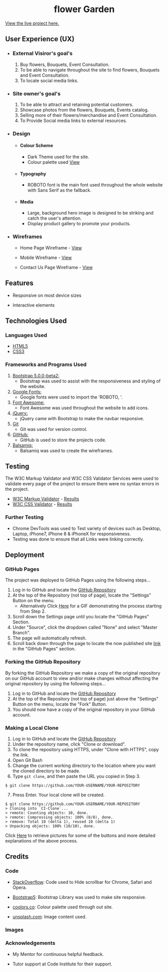 <h1 align="center">flower Garden</h1>

[View the live project here.](https://)


## User Experience (UX)

   - ### External Visiror's goal's

        1. Buy flowers, Bouquets, Event Consultation.
        2. To be able to navigate throughout the site to find flowers, Bouquets and Event Consultation.
        3. To locate social media links.


   - ### Site owner's goal's

        1. To be able to attract and retaining potential customers.
        2. Showcase photos from the flowers, Bouquets, Events  catalog.
        3. Selling more of their flowers/merchandise and Event Consultation.
        4. To Provide Social media links to external resources.


-   ### Design
    -   #### Colour Scheme
        -   Dark Theme used for the site.
        -   Colour palette used [View](https://coolors.co/177e89-084c61-db3a34-ffc857-1f1e1f-0f0906-dcccbb)
    -   #### Typography
        -   ROBOTO font is the main font used throughout the whole website with Sans Serif as the fallback.
    -   #### Media
        -   Large, background hero image is designed to be striking and catch the user's attention.
        -   Display product gallery to promote your products.

*   ### Wireframes

    -   Home Page Wireframe - [View](https://github.com/)

    -   Mobile Wireframe - [View](https://github.com/)

    -   Contact Us Page Wireframe - [View](https://github.com/)

## Features

-   Responsive on most device sizes

-   Interactive elements

## Technologies Used

### Languages Used

-   [HTML5](https://en.wikipedia.org/wiki/HTML5)
-   [CSS3](https://en.wikipedia.org/wiki/Cascading_Style_Sheets)

### Frameworks and Programs Used

1. [Bootstrap 5.0.0-beta2:](https://getbootstrap.com/docs/5.0/getting-started/download/)
    - Bootstrap was used to assist with the responsiveness and styling of the website.
1. [Google Fonts:](https://fonts.google.com/)
    - Google fonts were used to import the 'ROBOTO, '.
1. [Font Awesome:](https://fontawesome.com/)
    - Font Awesome was used throughout the website to add icons.
1. [jQuery:](https://jquery.com/)
    - jQuery came with Bootstrap to make the navbar responsive.
1. [Git](https://git-scm.com/)
    - Git was used for version control.
1. [GitHub:](https://github.com/)
    - GitHub is used to store the projects code.
1. [Balsamiq:](https://balsamiq.com/)
    - Balsamiq was used to create the wireframes.

## Testing

The W3C Markup Validator and W3C CSS Validator Services were used to validate every page of the project to ensure there were no syntax errors in the project.

-   [W3C Markup Validator](https://jigsaw.w3.org/css-validator/#validate_by_input) - [Results](https://github.com/)
-   [W3C CSS Validator](https://jigsaw.w3.org/css-validator/#validate_by_input) - [Results](https://github.com/)

### Further Testing

-   Chrome DevTools was used to Test variety of devices such as Desktop, Laptop, iPhone7, iPhone 8 & iPhoneX for responsiveness.
-   Testing was done to ensure that all Links were linking correctly.

## Deployment

### GitHub Pages

The project was deployed to GitHub Pages using the following steps...

1. Log in to GitHub and locate the [GitHub Repository](https://github.com/)
2. At the top of the Repository (not top of page), locate the "Settings" Button on the menu.
    - Alternatively Click [Here](https://raw.githubusercontent.com/) for a GIF demonstrating the process starting from Step 2.
3. Scroll down the Settings page until you locate the "GitHub Pages" Section.
4. Under "Source", click the dropdown called "None" and select "Master Branch".
5. The page will automatically refresh.
6. Scroll back down through the page to locate the now published site [link](https://github.com) in the "GitHub Pages" section.

### Forking the GitHub Repository

By forking the GitHub Repository we make a copy of the original repository on our GitHub account to view and/or make changes without affecting the original repository by using the following steps...

1. Log in to GitHub and locate the [GitHub Repository](https://github.com/)
2. At the top of the Repository (not top of page) just above the "Settings" Button on the menu, locate the "Fork" Button.
3. You should now have a copy of the original repository in your GitHub account.

### Making a Local Clone

1. Log in to GitHub and locate the [GitHub Repository](https://github.com/)
2. Under the repository name, click "Clone or download".
3. To clone the repository using HTTPS, under "Clone with HTTPS", copy the link.
4. Open Git Bash
5. Change the current working directory to the location where you want the cloned directory to be made.
6. Type `git clone`, and then paste the URL you copied in Step 3.

```
$ git clone https://github.com/YOUR-USERNAME/YOUR-REPOSITORY
```

7. Press Enter. Your local clone will be created.

```
$ git clone https://github.com/YOUR-USERNAME/YOUR-REPOSITORY
> Cloning into `CI-Clone`...
> remote: Counting objects: 10, done.
> remote: Compressing objects: 100% (8/8), done.
> remove: Total 10 (delta 1), reused 10 (delta 1)
> Unpacking objects: 100% (10/10), done.
```

Click [Here](https://help.github.com/en/github/creating-cloning-and-archiving-repositories/cloning-a-repository#cloning-a-repository-to-github-desktop) to retrieve pictures for some of the buttons and more detailed explanations of the above process.

## Credits

### Code

-  [StackOverflow](https://stackoverflow.com/): Code used to Hide scrollbar for Chrome, Safari and Opera.

-  [Bootstrap5](https://getbootstrap.com/): Bootstrap Library was used to make site responsive.

-  [coolors.co](https://coolors.co/): Colour palette used through out site.

-  [unsplash.com](https://unsplash.com/): Image content used.

### Images



### Acknowledgements

-   My Mentor for continuous helpful feedback.

-   Tutor support at Code Institute for their support.